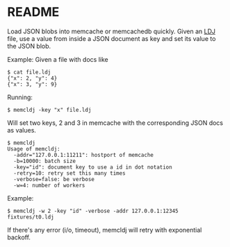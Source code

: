 README
======

Load JSON blobs into memcache or memcachedb quickly. Given an [LDJ](http://en.wikipedia.org/wiki/Line_Delimited_JSON)
file, use a value from inside a JSON document as key and set its value
to the JSON blob.

Example: Given a file with docs like

	$ cat file.ldj
	{"x": 2, "y": 4}
	{"x": 3, "y": 9}

Running:

	$ memcldj -key "x" file.ldj

Will set two keys, 2 and 3 in memcache with the corresponding JSON docs as values.

    $ memcldj
    Usage of memcldj:
      -addr="127.0.0.1:11211": hostport of memcache
      -b=10000: batch size
      -key="id": document key to use a id in dot notation
      -retry=10: retry set this many times
      -verbose=false: be verbose
      -w=4: number of workers

Example:

    $ memcldj -w 2 -key "id" -verbose -addr 127.0.0.1:12345 fixtures/t0.ldj

If there's any error (i/o, timeout), memcldj will retry with exponential backoff.
